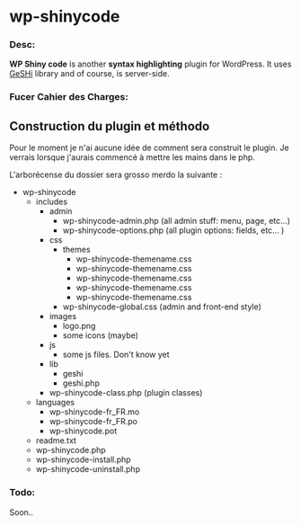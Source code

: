 wp-shinycode
============

### Desc:

**WP Shiny code** is another **syntax highlighting** plugin for WordPress. It uses [GeSHi](http://qbnz.com/highlighter/) library and of course, is server-side.

### Fucer Cahier des Charges:

## Construction du plugin et méthodo

Pour le moment je n'ai aucune idée de comment sera construit le plugin. Je verrais lorsque j'aurais commencé à mettre les mains dans le php. 

L'arborécense du dossier sera grosso merdo la suivante : 

* wp-shinycode
    - includes
        + admin
            * wp-shinycode-admin.php (all admin stuff: menu, page, etc...)
            * wp-shinycode-options.php (all plugin options: fields, etc... )
        + css
            * themes
                - wp-shinycode-themename.css
                - wp-shinycode-themename.css
                - wp-shinycode-themename.css
                - wp-shinycode-themename.css
                - wp-shinycode-themename.css
            * wp-shinycode-global.css (admin and front-end style)
        + images
            * logo.png
            * some icons (maybe)
        + js
            * some js files. Don't know yet
        + lib
            * geshi
            * geshi.php
        + wp-shinycode-class.php (plugin classes)
    - languages
        + wp-shinycode-fr_FR.mo
        + wp-shinycode-fr_FR.po
        + wp-shinycode.pot
    - readme.txt
    - wp-shinycode.php
    - wp-shinycode-install.php
    - wp-shinycode-uninstall.php


### Todo: 

Soon..

